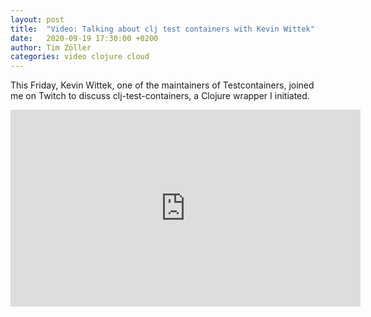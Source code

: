 ```yaml
---
layout: post
title:  "Video: Talking about clj test containers with Kevin Wittek"
date:   2020-09-19 17:30:00 +0200
author: Tim Zöller
categories: video clojure cloud
---
```


This Friday, Kevin Wittek, one of the maintainers of Testcontainers, joined me on Twitch to discuss clj-test-containers, a Clojure wrapper I initiated.

<iframe width="560" height="315" src="https://www.youtube-nocookie.com/embed/xhGpwyyP7SI" frameborder="0" allow="accelerometer; autoplay; encrypted-media; gyroscope; picture-in-picture" allowfullscreen></iframe>
